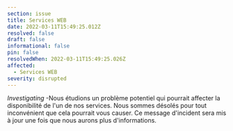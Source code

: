 ```yaml
---
section: issue
title: Services WEB
date: 2022-03-11T15:49:25.012Z
resolved: false
draft: false
informational: false
pin: false
resolvedWhen: 2022-03-11T15:49:25.026Z
affected:
  - Services WEB
severity: disrupted
---
```

*Investigating* -Nous étudions un problème potentiel qui pourrait affecter la disponibilité de l'un de nos services. Nous sommes désolés pour tout inconvénient que cela pourrait vous causer. Ce message d'incident sera mis à jour une fois que nous aurons plus d'informations.